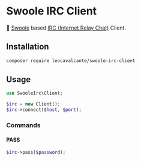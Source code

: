 # Swoole IRC Client

💬 [Swoole](https://www.swoole.co.uk/) based [IRC (Internet Relay Chat)](https://tools.ietf.org/html/rfc1459) Client.

## Installation
```bash
composer require leocavalcante/swoole-irc-client
```

## Usage
```php
use SwooleIrc\Client;

$irc = new Client();
$irc->connect($host, $port);
```

### Commands

#### PASS
```php
$irc->pass($password);
```